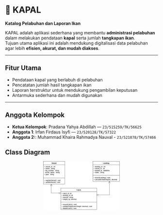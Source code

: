 # 🚢 KAPAL  
**Katalog Pelabuhan dan Laporan Ikan**  

KAPAL adalah aplikasi sederhana yang membantu **administrasi pelabuhan** dalam melakukan pendataan **kapal** serta jumlah **tangkapan ikan**.  
Tujuan utama aplikasi ini adalah mendukung digitalisasi data pelabuhan agar lebih **efisien, akurat, dan mudah diakses**.  

---

## Fitur Utama
- Pendataan kapal yang berlabuh di pelabuhan  
- Pencatatan jumlah hasil tangkapan ikan  
- Laporan terstruktur untuk mendukung pengambilan keputusan  
- Antarmuka sederhana dan mudah digunakan  

---

## Anggota Kelompok
- **Ketua Kelompok**: Pradana Yahya Abdillah — `23/515259/TK/56625`  
- **Anggota 1**: Irfan Firdaus Isyfi — `23/520128/TK/57322`  
- **Anggota 2:**: Muhammad Khaira Rahmadya Nauval - `23/521078/TK/57466`

## Class Diagram
<p align="center">
  <img src="image/ClassDiagram.jpg" alt="Class Diagram" width="50%"/>
</p>
